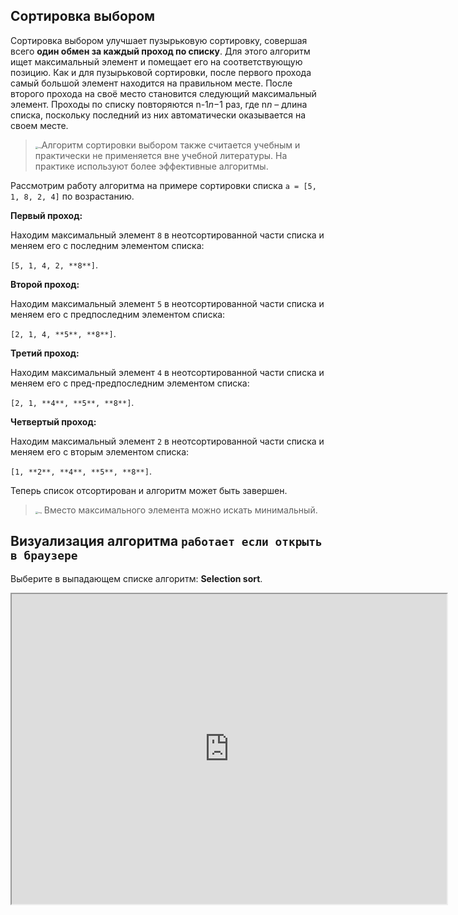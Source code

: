 ## Сортировка выбором

Сортировка выбором улучшает пузырьковую сортировку, совершая всего **один обмен за каждый проход по списку**. Для этого алгоритм ищет максимальный элемент и помещает его на соответствующую позицию. Как и для пузырьковой сортировки, после первого прохода самый большой элемент находится на правильном месте. После второго прохода на своё место становится следующий максимальный элемент. Проходы по списку повторяются n-1*n*−1 раз, где n*n* – длина списка, поскольку последний из них автоматически оказывается на своем месте.

> <img src="https://ucarecdn.com/0594c179-bdde-456b-878b-a455d590d352/" alt="img" style="zoom:25%;" />Алгоритм сортировки выбором также считается учебным и практически не применяется вне учебной литературы. На практике используют более эффективные алгоритмы.

Рассмотрим работу алгоритма на примере сортировки списка `a = [5, 1, 8, 2, 4]` по возрастанию.

**Первый проход:**

Находим максимальный элемент `8` в неотсортированной части списка и меняем его с последним элементом списка:

`[5, 1, 4, 2, **8**]`.

**Второй проход:**

Находим максимальный элемент `5` в неотсортированной части списка и меняем его с предпоследним элементом списка:

`[2, 1, 4, **5**, **8**]`.

**Третий проход:**

Находим максимальный элемент `4` в неотсортированной части списка и меняем его с пред-предпоследним элементом списка:

`[2, 1, **4**, **5**, **8**]`.

**Четвертый проход:**

Находим максимальный элемент `2` в неотсортированной части списка и меняем его с вторым элементом списка:

`[1, **2**, **4**, **5**, **8**]`.

Теперь список отсортирован и алгоритм может быть завершен.

> <img src="https://ucarecdn.com/0594c179-bdde-456b-878b-a455d590d352/" alt="img" style="zoom:25%;" />  Вместо максимального элемента можно искать минимальный.

## Визуализация алгоритма  `работает если открыть в браузере`

Выберите в выпадающем списке алгоритм: **Selection sort**.

<iframe height="500px" src="https://airtucha.github.io/SortVis/" width="700px" style="transition: var(--focus-outline-transition); box-sizing: border-box; color: rgb(34, 34, 34); font-family: Roboto, sans-serif; font-size: 16px; font-style: normal; font-variant-ligatures: normal; font-variant-caps: normal; font-weight: 400; letter-spacing: normal; orphans: 2; text-align: center; text-indent: 0px; text-transform: none; white-space: normal; widows: 2; word-spacing: 0px; -webkit-text-stroke-width: 0px; background-color: rgb(255, 255, 255); text-decoration-thickness: initial; text-decoration-style: initial; text-decoration-color: initial;"></iframe>